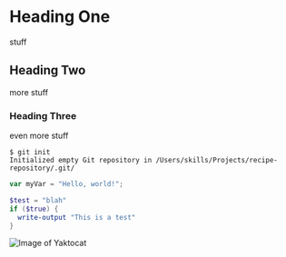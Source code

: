 # Heading One
stuff
## Heading Two
more stuff
### Heading Three
even more stuff

```
$ git init
Initialized empty Git repository in /Users/skills/Projects/recipe-repository/.git/
```

``` javascript
var myVar = "Hello, world!";
```

``` powershell
$test = "blah"
if ($true) {
  write-output "This is a test"
}
```

![Image of Yaktocat](https://octodex.github.com/images/yaktocat.png)
